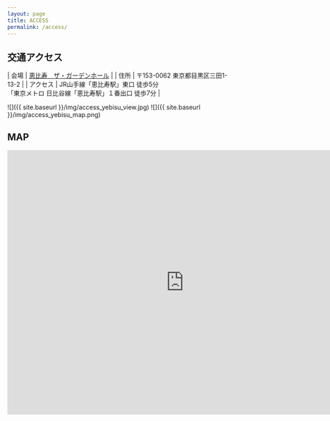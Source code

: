 ```yaml
---
layout: page
title: ACCESS
permalink: /access/
---
```

## 交通アクセス

| 会場     | [恵比寿　ザ・ガーデンホール](https://gardenplace.jp/culture/hall.php) |
| 住所     | 〒153-0062 東京都目黒区三田1-13-2 |
| アクセス | JR山手線「恵比寿駅」東口 徒歩5分<br />「東京メトロ 日比谷線「恵比寿駅」１番出口 徒歩7分 |

![]({{ site.baseurl }}/img/access_yebisu_view.jpg)
![]({{ site.baseurl }}/img/access_yebisu_map.png)

## MAP

<iframe src="http://maps.google.co.jp/maps?q=%E6%9D%B1%E4%BA%AC%E9%83%BD%E7%9B%AE%E9%BB%92%E5%8C%BA%E4%B8%89%E7%94%B01-13-2&amp;ie=UTF8&amp;hq=&amp;hnear=%E6%9D%B1%E4%BA%AC%E9%83%BD%E7%9B%AE%E9%BB%92%E5%8C%BA%E4%B8%89%E7%94%B0%EF%BC%91%E4%B8%81%E7%9B%AE%EF%BC%91%EF%BC%93%E2%88%92%EF%BC%92&amp;gl=jp&amp;t=m&amp;z=14&amp;brcurrent=3,0x60188b167c7a6ed7:0x7da905c841f5b8d,0,0x60188b167bf54239:0x29050b6a89f83edf&amp;ll=35.641702,139.7138&amp;output=embed" width="800" height="600" style="border:0;" allowfullscreen="" loading="lazy" referrerpolicy="no-referrer-when-downgrade"></iframe>
